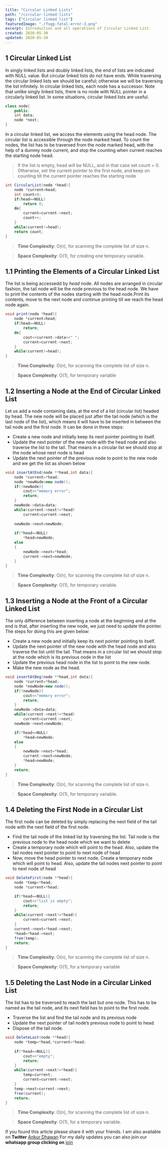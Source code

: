```yaml
---
title: "Circular Linked Lists"
path: "/circular-linked-lists"
tags: ["Circular linked list"]
featuredImage: "./fogg-fatal-error-3.png"
excerpt: Introduction and all operations of Circular Linked List.
created: 2020-05-30
updated: 2020-05-30
---
```


## 1 Circular Linked List
In	singly	linked	lists	and	doubly	linked	lists,	the	end	of	lists	are	indicated	with	NULL	value.	But circular	linked	lists	do	not	have	ends.	While	traversing	the	circular	linked	lists	we	should	be careful;	otherwise	we	will	be	traversing	the	list	infinitely.	In	circular	linked	lists,	each	node	has	a successor.	Note	that	unlike	singly	linked	lists,	there	is	no	node	with	NULL	pointer	in	a	circularly linked	list.	In	some	situations,	circular	linked	lists	are	useful.

```java
class node{
    public:
    int data;
    node *next;
}
```
In	a	circular	linked	list,	we	access	the	elements	using	the	head	node.
The	circular	list	is	accessible	through	the	node	marked	head.	To	count	the	nodes,	the	list	has	to	be traversed	from	the	node	marked	head,	with	the	help	of	a	dummy	node	current,	and	stop	the counting	when	current	reaches	the	starting	node	head.

>If	the	list	is	empty,	head	will	be	NULL,	and	in	that	case	set	count	=	0.	Otherwise,	set	the	current pointer	to	the	first	node,	and	keep	on	counting	till	the	current	pointer	reaches	the	starting	node

```java
int CircularList(node *head){
    node *current=head;
    int count=0;
    if(head==NULL)
        return 0;
    do{
        current=current->next;
        count++;
    }
    while(current!=head);
    return count;
}
```
>**Time	Complexity**:	O(n),	for	scanning	the	complete	list	of	size	n. 

>**Space	Complexity**:	O(1),	for	creating	one	temporary	variable.

## 1.1 Printing the Elements of a Circular Linked List
The list is being accessedd by *head* node. All nodes are arranged in circular fashion, the tail node will be the node previous to the head node.
We have to print the contents of the nodes starting with the head node.Print	its	contents, move	to	the	next	node	and	continue	printing	till	we	reach	the	head	node	again.

```java
void print(node *head){
    node *current=head;
    if(head==NULL)
        return;
    do{
        cout<<current->data<<" ";
        current=current->next;
    }
    while(current!=head);
}
```

>**Time	Complexity**:	O(n),	for	scanning	the	complete	list	of	size	n. 

>**Space	Complexity**:	O(1),	for	temporary	variable

## 1.2 Inserting a Node at the End of Circular Linked List

Let	us	add	a	node	containing	data,	at	the	end	of	a	list	(circular	list)	headed	by	head.	The	new node	will	be	placed	just	after	the	tail	node	(which	is	the	last	node	of	the	list),	which	means	it	will have	to	be	inserted	in	between	the	tail	node	and	the	first	node.
It can be done in three steps:
* Create	a	new	node	and	initially	keep	its	next	pointer	pointing	to	itself.
* Update	the	next	pointer	of	the	new	node	with	the	head	node	and	also	traverse	the	list to	the	tail.	That	means	in	a	circular	list	we	should	stop	at	the	node	whose	next	node is	head
* Update	the	next	pointer	of	the	previous	node	to	point	to	the	new	node	and	we	get	the list	as	shown	below

```java
void insertAtEnd(node **head,int data){
    node *current=*head;
    node *newNode=new node();
    if(!newNode){
        cout<<"memory error";
        return;
    }
    newNode->data=data;
    while(current->next!=*head)
        current=current->next;
    
    newNode->next=newNode;
    
    if(*head==NULL)
        *head=newNode;
    else
    {
        newNode->next=*head;
        current->next=newNode;
    }
}
```

>**Time	Complexity**:	O(n),	for	scanning	the	complete	list	of	size	n. 

>**Space	Complexity**:	O(1),	for	temporary	variable.

## 1.3 Inserting	a	Node	at	the	Front	of	a	Circular	Linked	List

The	only	difference	between	inserting	a	node	at	the	beginning	and	at	the	end	is	that,	after	inserting the	new	node,	we	just	need	to	update	the	pointer.	The	steps	for	doing	this	are	given	below: 
*  Create	a	new	node	and	initially	keep	its	next	pointer	pointing	to	itself.
* Update	the	next	pointer	of	the	new	node	with	the	head	node	and	also	traverse	the	list until	the	tail.	That	means	in	a	circular	list	we	should	stop	at	the	node	which	is	its previous	node	in	the	list
* Update	the	previous	head	node	in	the	list	to	point	to	the	new	node.
* Make	the	new	node	as	the	head.

```java
void insertAtBeg(node **head,int data){
    node *current=*head;
    node *newNode=new node();
    if(!newNode){
        cout<<"memory error";
        return;
    }
    newNode->data=data;
    while(current->next!=*head)
        current=current->next;
    newNode->next=newNode;

    if(*head==NULL)
        *head=newNode;
    else
    {
        newNode->next=*head;
        current->next=newNode;
        *head=newNode;
    }
    return;
}
```
>**Time	Complexity**:	O(n),	for	scanning	the	complete	list	of	size	n. 

  >**Space	Complexity**:	O(1),	for	temporary	variable.

  ## 1.4 Deleting	the	First	Node	in	a	Circular	List
  The	first	node	can	be	deleted	by	simply	replacing	the	next	field	of	the	tail	node	with	the	next	field of	the	first	node. 
* Find	the	tail	node	of	the	linked	list	by	traversing	the	list.	Tail	node	is	the	previous node	to	the	head	node	which	we	want	to	delete
* Create	a	temporary	node	which	will	point	to	the	head.	Also,	update	the	tail	nodes next	pointer	to	point	to	next	node	of	head
*  Now,	move	the	head	pointer	to	next	node.	Create	a	temporary	node	which	will	point to	head.	Also,	update	the	tail	nodes	next	pointer	to	point	to	next	node	of	head
```java
void DeleteFirst(node **head){
    node *temp=*head;
    node *current=*head;

    if(*head==NULL){
        cout<<"list is empty";
        return;
    }
    while(current->next!=*head){
        current=current->next;
    }
    current->next=*head->next;
    *head=*head->next;
    free(temp);
    return;
}
```
>**Time	Complexity**:	O(n),	for	scanning	the	complete	list	of	size	n. 

>**Space Complexity**:	O(1),	for	a	temporary	variable

## 1.5 Deleting	the	Last	Node	in	a	Circular	Linked	List
The	list	has	to	be	traversed	to	reach	the	last	but	one	node.	This	has	to	be	named	as	the	tail	node, and	its	next	field	has	to	point	to	the	first	node.

* Traverse	the	list	and	find	the	tail	node	and	its	previous	node
* Update	the	next	pointer	of	tail	node’s	previous	node	to	point	to	head.
* Dispose	of	the	tail	node.

```java
void DeleteLast(node **head){
    node *temp=*head,*current=*head;
    
    if(*head==NULL){
        cout<<"empty";
        return;
    }
    while(current->next!=*head){
        temp=current;
        current=current->next;
    }
    temp->next=current->next;
    free(current);
    return;
}
```
>**Time	Complexity**:	O(n),	for	scanning	the	complete	list	of	size	n.	

>**Space	Complexity**:	O(1),	for	a temporary	variable.

If you found this article please share it with your friends. I am also available on **Twitter** [Ankur Dhawan](https://twitter.com/AnkurDh86416728) 
For my daily updates you can also join our **whatsapp group clicking on** [join](https://chat.whatsapp.com/KTmCktGLllxDU7DgtLVcu7)